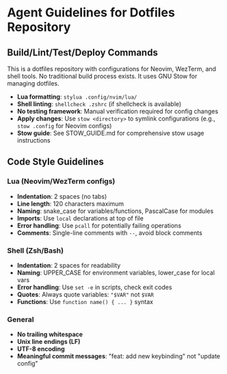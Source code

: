# Agent Guidelines for Dotfiles Repository

## Build/Lint/Test/Deploy Commands

This is a dotfiles repository with configurations for Neovim, WezTerm, and shell tools. No traditional build process exists. It uses GNU Stow for managing dotfiles.

- **Lua formatting**: `stylua .config/nvim/lua/`
- **Shell linting**: `shellcheck .zshrc` (if shellcheck is available)
- **No testing framework**: Manual verification required for config changes
- **Apply changes**: Use `stow <directory>` to symlink configurations (e.g., `stow .config` for Neovim configs)
- **Stow guide**: See STOW_GUIDE.md for comprehensive stow usage instructions

## Code Style Guidelines

### Lua (Neovim/WezTerm configs)
- **Indentation**: 2 spaces (no tabs)
- **Line length**: 120 characters maximum
- **Naming**: snake_case for variables/functions, PascalCase for modules
- **Imports**: Use `local` declarations at top of file
- **Error handling**: Use `pcall` for potentially failing operations
- **Comments**: Single-line comments with `--`, avoid block comments

### Shell (Zsh/Bash)
- **Indentation**: 2 spaces for readability
- **Naming**: UPPER_CASE for environment variables, lower_case for local vars
- **Error handling**: Use `set -e` in scripts, check exit codes
- **Quotes**: Always quote variables: `"$VAR"` not `$VAR`
- **Functions**: Use `function name() { ... }` syntax

### General
- **No trailing whitespace**
- **Unix line endings (LF)**
- **UTF-8 encoding**
- **Meaningful commit messages**: "feat: add new keybinding" not "update config"
